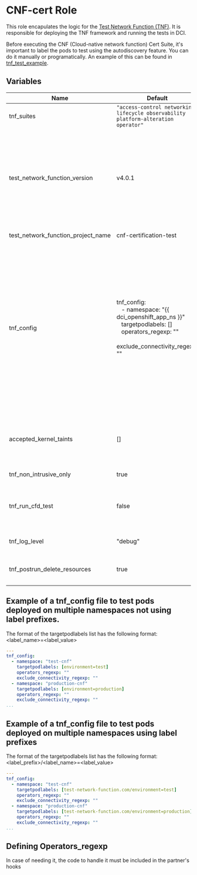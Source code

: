 # CNF-cert Role

This role encapulates the logic for the [Test Network Function (TNF)](https://github.com/test-network-function/cnf-certification-test). It is responsible for deploying the TNF framework and running the tests in DCI.

Before executing the CNF (Cloud-native network function) Cert Suite, it's important to label the pods to test using the autodiscovery feature. You can do it manually or programatically. An example of this can be found in [tnf_test_example](https://github.com/redhat-cip/dci-openshift-app-agent/tree/master/samples/tnf_test_example).

## Variables

Name                                    | Default                                              | Description
--------------------------------------- | ---------------------------------------------------- | -------------------------------------------------------------
tnf\_suites                             | `"access-control networking lifecycle observability platform-alteration operator"` | List of  [test suites](https://github.com/test-network-function/cnf-certification-test#general-tests)
test\_network\_function\_version        | v4.0.1                                               | CNF Cert Suite version downloaded. DCI App Agent supports the latest stable version, which is v4.0.1, and also it has backwards compatibility with v3.x.x, however it is not ensured that it is completely compatible with older versions. HEAD version (in the main branch) can be also used, but it is not guaranteed a complete compatibility with the latest unstable changes.
test\_network\_function\_project\_name  | cnf-certification-test                               | Directory name to look at on the tnf repo.
tnf\_config                             | tnf_config:<br>&nbsp;&nbsp; - namespace: "{{ dci_openshift_app_ns }}"<br>&nbsp;&nbsp; targetpodlabels: []<br>&nbsp;&nbsp;  operators_regexp: ""<br> &nbsp;&nbsp; exclude_connectivity_regexp: ""<br>                                  | A complex variable to define the configuration to be applied in CNF Cert Suite.<ul> <li> namespace: Target namespace. </li> <li>targetpodlabels: List of autodiscovery labels to be considered by the CNF Cert Suite for pod testing.</li><li> operators_regexp:  A regexp to select operators to be tested by the CNF Cert Suite (optional). </li> <li>exclude_connectivity_regexp: A regexp to exclude containers from the connectivity test (optional).</li> </ul> See [this](https://github.com/redhat-cip/dci-openshift-app-agent/blob/master/samples/tnf_test_example/hooks/templates/test_deployment.yml.j2) for more details.<br> * Testing multiple resources on different namespaces is supported.
accepted\_kernel\_taints                | []                                                   | Allow-list for tainted modules. It must be composed of a list of elements called module: "<module_name>"; e.g.:<br>accepted_kernel_taints:<br>&nbsp;&nbsp; - module: "taint1"<br>&nbsp;&nbsp; - module: "taint2"
tnf\_non\_intrusive\_only               | true                                                 | Skip intrusive tests which may disrupt cluster operations.
tnf\_run\_cfd\_test                     | false                                                | The test suites from [openshift-kni/cnf-feature-deploy](https://github.com/openshift-kni/cnf-features-deploy) will be run prior to the actual CNF certification test execution and the results are incorporated in the same claim.
tnf\_log\_level                         | "debug"                                              | Log level used to run the CNF Cert Suite. Possible values can be seen [here](https://github.com/test-network-function/cnf-certification-test#log-level)
tnf\_postrun\_delete\_resources         | true                                                 | Control if the deployed resources are kept after the CNF Cert Suite execution for debugging purposes

## Example of a tnf_config file to test pods deployed on multiple namespaces not using label prefixes.

The format of the targetpodlabels list has the following format: <label_name>=<label_value>

```yaml
---
tnf_config:
  - namespace: "test-cnf"
    targetpodlabels: [environment=test]
    operators_regexp: ""
    exclude_connectivity_regexp: ""
  - namespace: "production-cnf"
    targetpodlabels: [environment=production]
    operators_regexp: ""
    exclude_connectivity_regexp: ""
...
```

## Example of a tnf_config file to test pods deployed on multiple namespaces using label prefixes
The format of the targetpodlabels list has the following format: <label_prefix>/<label_name>=<label_value>

```yaml
---
tnf_config:
  - namespace: "test-cnf"
    targetpodlabels: [test-network-function.com/environment=test]
    operators_regexp: ""
    exclude_connectivity_regexp: ""
  - namespace: "production-cnf"
    targetpodlabels: [test-network-function.com/environment=production]
    operators_regexp: ""
    exclude_connectivity_regexp: ""
...
```

## Defining Operators_regexp
In case of needing it, the code to handle it must be included in the partner's hooks
